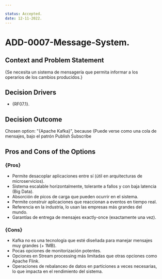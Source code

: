 ```yaml
---

status: Accepted.
date: 12-11-2022.
---
```

# ADD-0007-Message-System.

## Context and Problem Statement

{Se necesita un sistema de mensagería que permita informar a los operarios de los cambios producidos.}

## Decision Drivers

* {RF07.1}.

## Decision Outcome

Chosen option: "{Apache Kafka}", because
{Puede verse como una cola de mensajes, bajo el patrón Publish Subscribe

## Pros and Cons of the Options

### {Pros}

* Permite desacoplar aplicaciones entre sí (útil en arquitecturas de microservicios).
* Sistema escalable horizontalmente, tolerante a fallos y con baja latencia (Big Data).
* Absorción de picos de carga que pueden ocurrir en el sistema.
* Permite construir aplicaciones que reaccionan a eventos en tiempo real.
* Referencia en la industria, lo usan las empresas más grandes del mundo.
* Garantías de entrega de mensajes exactly-once (exactamente una vez).
### {Cons}

* Kafka no es una tecnología que esté diseñada para manejar mensajes muy grandes (+ 1MB).
* Pocas opciones de monitorización potentes.
* Opciones en Stream processing más limitadas que otras opciones como Apache Flink.
* Operaciones de rebalanceo de datos en particiones a veces necesarias, lo que impacta en el rendimiento del sistema.

